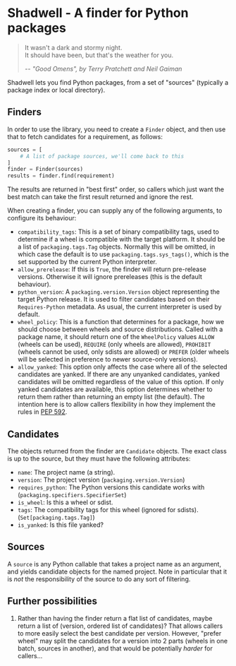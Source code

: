 # Shadwell - A finder for Python packages

> It wasn't a dark and stormy night.<br/>
> It should have been, but that's the weather for you.
>
>  -- *"Good Omens", by Terry Pratchett and Neil Gaiman*

Shadwell lets you find Python packages, from a set of "sources" (typically
a package index or local directory).

## Finders
In order to use the library, you need to create a `Finder` object, and then
use that to fetch candidates for a requirement, as follows:

```python
sources = [
    # A list of package sources, we'll come back to this
]
finder = Finder(sources)
results = finder.find(requirement)
```

The results are returned in "best first" order, so callers which just want
the best match can take the first result returned and ignore the rest.

When creating a finder, you can supply any of the following arguments, to
configure its behaviour:

* `compatibility_tags`: This is a set of binary compatibility tags, used
  to determine if a wheel is compatible with the target platform. It should
  be a list of `packaging.tags.Tag` objects. Normally this will be omitted,
  in which case the default is to use `packaging.tags.sys_tags()`, which
  is the set supported by the current Python interpreter.
* `allow_prerelease`: If this is `True`, the finder will return pre-release
  versions. Otherwise it will ignore prereleases (this is the default
  behaviour).
* `python_version`: A `packaging.version.Version` object representing the
  target Python release. It is used to filter candidates based on their
  `Requires-Python` metadata. As usual, the current interpreter is used
  by default.
* `wheel_policy`: This is a function that determines for a package, how
  we should choose between wheels and source distributions. Called with a
  package name, it should return one of the `WheelPolicy` values `ALLOW`
  (wheels can be used), `REQUIRE` (only wheels are allowed), `PROHIBIT`
  (wheels cannot be used, only sdists are allowed) or `PREFER` (older
  wheels will be selected in preference to newer source-only versions).
* `allow_yanked`: This option only affects the case where all of the
  selected candidates are yanked. If there are any unyanked candidates,
  yanked candidates will be omitted regardless of the value of this option.
  If only yanked candidates are available, this option determines whether
  to return them rather than returning an empty list (the default).
  The intention here is to allow callers flexibility in how they implement
  the rules in [PEP 592](https://www.python.org/dev/peps/pep-0592/#installers).

## Candidates
The objects returned from the finder are `Candidate` objects. The exact class
is up to the source, but they must have the following attributes:

* `name`: The project name (a string).
* `version`: The project version (`packaging.version.Version`)
* `requires_python`: The Python versions this candidate works with
  (`packaging.specifiers.SpecifierSet`)
* `is_wheel`: Is this a wheel or sdist.
* `tags`: The compatibility tags for this wheel (ignored for sdists).
  (`Set[packaging.tags.Tag]`)
* `is_yanked`: Is this file yanked?

## Sources
A `source` is any Python callable that takes a project name as an argument,
and yields candidate objects for the named project. Note in particular that
it is *not* the responsibility of the source to do any sort of filtering.

## Further possibilities

1. Rather than having the finder return a flat list of candidates,
   maybe return a list of (version, ordered list of candidates)?
   That allows callers to more easily select the best candidate per
   version. However, "prefer wheel" may split the candidates for
   a version into 2 parts (wheels in one batch, sources in another),
   and that would be potentially *harder* for callers...
